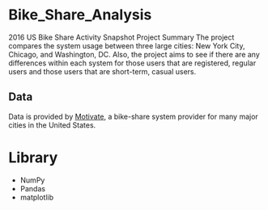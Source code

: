 # Bike_Share_Analysis
2016 US Bike Share Activity Snapshot Project Summary The project compares the system usage between three large cities: New York City, Chicago, and Washington, DC. Also, the project aims to see if there are any differences within each system for those users that are registered, regular users and those users that are short-term, casual users.
## Data
Data is  provided by [Motivate](https://www.motivateco.com/), a bike-share system provider for many major cities in the United States.

# Library
- NumPy
- Pandas
- matplotlib
